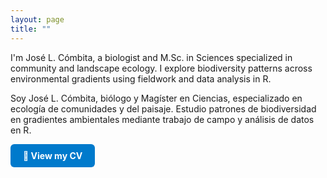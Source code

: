 ```yaml
---
layout: page
title: ""
---
```

I'm José L. Cómbita, a biologist and M.Sc. in Sciences specialized in community and landscape ecology. I explore biodiversity patterns across environmental gradients using fieldwork and data analysis in R.

Soy José L. Cómbita, biólogo y Magíster en Ciencias, especializado en ecología de comunidades y del paisaje. Estudio patrones de biodiversidad en gradientes ambientales mediante trabajo de campo y análisis de datos en R.

<a href="JoseLuisCombita_CV.pdf" target="_blank" rel="noopener noreferrer" style="display:inline-block;padding:10px 20px;background-color:#007acc;color:white;text-decoration:none;border-radius:6px;font-weight:bold;">📄 View my CV</a>

